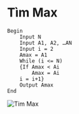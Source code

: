 # Tìm Max

```
Begin
	Input N
	Input A1, A2, …AN
	Input i = 2
	Amax = A1
	While (i <= N)
	{If Amax < Ai
		Amax = Ai
	i = i+1}
	Output Amax
End
```

![Tim Max](./max-flowchart.png)
